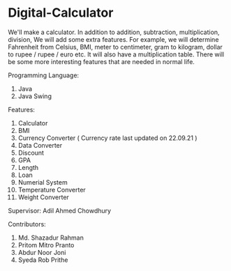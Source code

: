 # Digital-Calculator
We'll make a calculator. In addition to addition, subtraction, multiplication, division, We will add some extra features. For example, we will determine Fahrenheit from 
Celsius, BMI, meter to centimeter, gram to kilogram, dollar to rupee / rupee / euro etc. It will also have a multiplication table. 
There will be some more interesting features that are needed in normal life.

Programming Language:
1. Java
2. Java Swing

Features:
1. Calculator
2. BMI
3. Currency Converter ( Currency rate last updated on 22.09.21 )
4. Data Converter
5. Discount
6. GPA
7. Length
8. Loan
9. Numerial System
10. Temperature Converter
11. Weight Converter

Supervisor:
Adil Ahmed Chowdhury

Contributors:
1. Md. Shazadur Rahman
2. Pritom Mitro Pranto
3. Abdur Noor Joni
4. Syeda Rob Prithe
